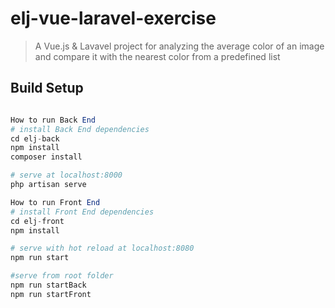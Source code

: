# elj-vue-laravel-exercise

> A Vue.js & Lavavel project for analyzing the average color of an image and compare it with the nearest color from a predefined list

## Build Setup

``` php + vue

How to run Back End
# install Back End dependencies
cd elj-back
npm install
composer install

# serve at localhost:8000
php artisan serve

How to run Front End
# install Front End dependencies
cd elj-front
npm install

# serve with hot reload at localhost:8080
npm run start

#serve from root folder
npm run startBack
npm run startFront

```



